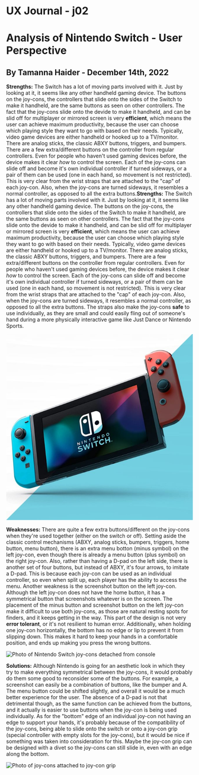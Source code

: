 # UX Journal - j02
# Analysis of Nintendo Switch - User Perspective
## By Tamanna Haider - December 14th, 2022

**Strengths:** The Switch has a lot of moving parts involved with it. Just by looking at it, it seems like any other handheld gaming device. The buttons on the joy-cons, the controllers that slide onto the sides of the Switch to make it handheld, are the same buttons as seen on other controllers. The fact that the joy-cons slide onto the devide to make it handheld, and can be slid off for multiplayer or mirrored screen is very **efficient**, which means the user can achieve maximum productivity, because the user can choose which playing style they want to go with based on their needs. Typically, video game devices are either handheld or hooked up to a TV/monitor. There are analog sticks, the classic ABXY buttons, triggers, and bumpers. There are a few extra/different buttons on the controller from regular controllers. Even for people who haven't used gaming devices before, the device makes it clear *how* to control the screen. Each of the joy-cons can slide off and become it's own individual controller if turned sideways, or a pair of them can be used (one in each hand, so movement is not restricted). This is very clear from the wrist straps that are attached to the "cap" of each joy-con. Also, when the joy-cons are turned sideways, it resembles a normal controller, as opposed to all the extra buttons.**Strengths:** The Switch has a lot of moving parts involved with it. Just by looking at it, it seems like any other handheld gaming device. The buttons on the joy-cons, the controllers that slide onto the sides of the Switch to make it handheld, are the same buttons as seen on other controllers. The fact that the joy-cons slide onto the devide to make it handheld, and can be slid off for multiplayer or mirrored screen is very **efficient**, which means the user can achieve maximum productivity, because the user can choose which playing style they want to go with based on their needs. Typically, video game devices are either handheld or hooked up to a TV/monitor. There are analog sticks, the classic ABXY buttons, triggers, and bumpers. There are a few extra/different buttons on the controller from regular controllers. Even for people who haven't used gaming devices before, the device makes it clear *how* to control the screen. Each of the joy-cons can slide off and become it's own individual controller if turned sideways, or a pair of them can be used (one in each hand, so movement is not restricted). This is very clear from the wrist straps that are attached to the "cap" of each joy-con. Also, when the joy-cons are turned sideways, it resembles a normal controller, as opposed to all the extra buttons. The straps also make the joy-cons **safe** to use individually, as they are small and could easily fling out of someone's hand during a more physically interactive game like Just Dance or Nintendo Sports.

![Photo of Nintendo Switch Console with joy-cons attatched to make it handheld](../assets/switchconsole.jpg)

**Weaknesses:** There are quite a few extra buttons/different on the joy-cons when they're used together (either on the switch or off). Setting aside the classic control mechanisms (ABXY, analog sticks, bumpers, triggers, home button, menu button), there is an extra menu botton (minus symbol) on the left joy-con, even though there is already a menu button (plus symbol) on the right joy-con. Also, rather than having a D-pad on the left side, there is another set of four buttons, but instead of ABXY, it's four arrows, to imitate a D-pad. This is because each joy-con can be used as an individual controller, so even when split up, each player has the ability to access the menu. Another weakness is the screenshot button on the left joy-con. Although the left joy-con does not have the home button, it has a symmetrical button that screenshots whatever is on the screen. The placement of the minus button and screenshot button on the left joy-con make it difficult to use both joy-cons, as those are natural resting spots for finders, and it keeps getting in the way. This part of the design is not very **error tolerant**, or it's not resilient to human error. Additionally, when holding one joy-con horizontally, the bottom has no edge or lip to prevent it from slipping down. This makes it hard to keep your hands in a comfortable position, and ends up making you press the wrong buttons.

![Photo of Nintendo Switch joy-cons detached from console](joycons.jpg)

**Solutions:** Although Nintendo is going for an aesthetic look in which they try to make everything symmetrical between the joy-cons, it would probably do them some good to reconsider some of the buttons. For example, a screenshot can easily be a combination of buttons, like the bumper and A. The menu button could be shifted slightly, and overall it would be a much better experience for the user. The absence of a D-pad is not that detrimental though, as the same function can be achieved from the buttons, and it actually is easier to use buttons when the joy-con is being used individually. As for the "bottom" edge of an individual joy-con not having an edge to support your hands, it's probably because of the compatibility of the joy-cons, being able to slide onto the switch or onto a joy-con grip (special controller with empty slots for the joy-cons), but it would be nice if something was taken into consideration for this. Maybe the joy-con grip can be designed with a divet so the joy-cons can still slide in, even with an edge along the bottom.

![Photo of joy-cons attached to joy-con grip](joycongrip.jpg)
